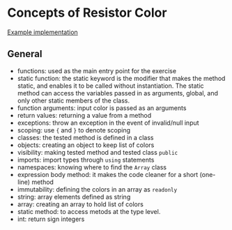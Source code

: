 # Concepts of Resistor Color

[Example implementation](https://exercism.org/tracks/csharp/exercises/resistor-color/solutions)

## General

- functions: used as the main entry point for the exercise
- static function: the static keyword is the modifier that makes the method static, and enables it to be called without instantiation. The static method can access the variables passed in as arguments, global, and only other static members of the class.
- function arguments: input color is passed as an arguments
- return values: returning a value from a method
- exceptions: throw an exception in the event of invalid/null input
- scoping: use `{` and `}` to denote scoping
- classes: the tested method is defined in a class
- objects: creating an object to keep list of colors
- visibility: making tested method and tested class `public`
- imports: import types through `using` statements
- namespaces: knowing where to find the `Array` class
- expression body method: it makes the code cleaner for a short (one-line) method
- immutability: defining the colors in an array as `readonly`
- string: array elements defined as string
- array: creating an array to hold list of colors
- static method: to access metods at the type level.
- int: return sign integers
